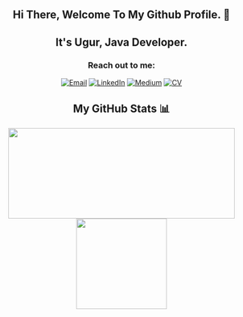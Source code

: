 

<h2 align="center">Hi There, Welcome To My Github Profile. 👋 </h3>
<h2 align="center">It's Ugur, Java Developer.</h3>
<h3 align="center">Reach out to me:</h3>


<p align="center">
<a href="mailto:ugurarabaci0209@gmail.com"><img alt="Email" src="https://img.shields.io/badge/Email-ugurarabaci0209@gmail.com-blue?style=flat&logo=gmail"></a>
<a href="https://www.linkedin.com/in/ugurarabaci/" target="_blank"><img alt="LinkedIn" src="https://img.shields.io/badge/LinkedIn-@ugurarabaci-blue?style=flat&logo=linkedin"></a>
<a href="https://ugurarabaci0209.medium.com/"><img alt="Medium" src="https://img.shields.io/badge/Medium-UgurArabaci-black?style=flat-square&logo=medium"></a>
<a href="https://ugurarabaci.github.io/"><img alt="CV" src="https://img.shields.io/badge/Medium-UgurArabaci-black?style=flat-square&logo=medium"></a>

</p>


<h2 align="center">My GitHub Stats 📊</h2>
<p align="center">
  <img src="https://github-readme-stats.vercel.app/api?username=ugurarabaci&show_icons=true&theme=tokyonight" width="450" height="180">
  <img src="https://github-readme-stats.vercel.app/api/top-langs/?username=ugurarabaci&layout=compact&theme=tokyonight" height="180">
  
</p>
